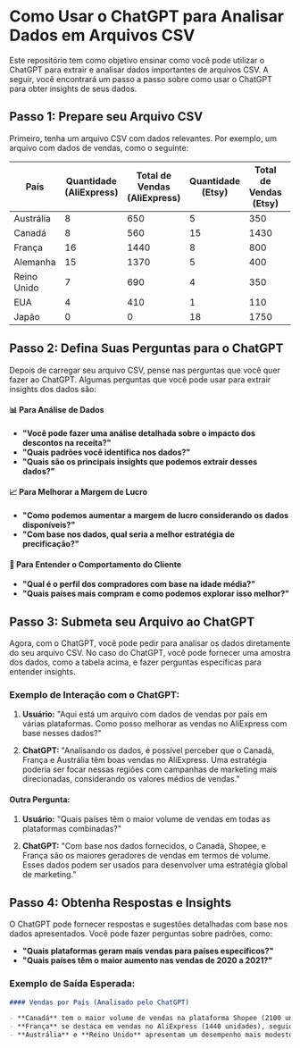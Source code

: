 # Como Usar o ChatGPT para Analisar Dados em Arquivos CSV

Este repositório tem como objetivo ensinar como você pode utilizar o ChatGPT para extrair e analisar dados importantes de arquivos CSV. A seguir, você encontrará um passo a passo sobre como usar o ChatGPT para obter insights de seus dados.

## Passo 1: Prepare seu Arquivo CSV

Primeiro, tenha um arquivo CSV com dados relevantes. Por exemplo, um arquivo com dados de vendas, como o seguinte:

| País         | Quantidade (AliExpress) | Total de Vendas (AliExpress) | Quantidade (Etsy) | Total de Vendas (Etsy) | Quantidade (Shopee) | Total de Vendas (Shopee) |
|--------------|-------------------------|------------------------------|--------------------|------------------------|----------------------|--------------------------|
| Austrália    | 8                       | 650                          | 5                  | 350                    | 15                   | 1330                     |
| Canadá       | 8                       | 560                          | 15                 | 1430                   | 23                   | 2100                     |
| França       | 16                      | 1440                         | 8                  | 800                    | 12                   | 970                      |
| Alemanha     | 15                      | 1370                         | 5                  | 400                    | 3                    | 240                      |
| Reino Unido  | 7                       | 690                          | 4                  | 350                    | 2                    | 220                      |
| EUA          | 4                       | 410                          | 1                  | 110                    | 0                    | 0                        |
| Japão        | 0                       | 0                            | 18                 | 1750                   | 9                    | 760                      |

## Passo 2: Defina Suas Perguntas para o ChatGPT

Depois de carregar seu arquivo CSV, pense nas perguntas que você quer fazer ao ChatGPT. Algumas perguntas que você pode usar para extrair insights dos dados são:

#### 📊 Para Análise de Dados
- **"Você pode fazer uma análise detalhada sobre o impacto dos descontos na receita?"**
- **"Quais padrões você identifica nos dados?"**
- **"Quais são os principais insights que podemos extrair desses dados?"**

#### 📈 Para Melhorar a Margem de Lucro
- **"Como podemos aumentar a margem de lucro considerando os dados disponíveis?"**
- **"Com base nos dados, qual seria a melhor estratégia de precificação?"**

#### 🛒 Para Entender o Comportamento do Cliente
- **"Qual é o perfil dos compradores com base na idade média?"**
- **"Quais países mais compram e como podemos explorar isso melhor?"**

## Passo 3: Submeta seu Arquivo ao ChatGPT

Agora, com o ChatGPT, você pode pedir para analisar os dados diretamente do seu arquivo CSV. No caso do ChatGPT, você pode fornecer uma amostra dos dados, como a tabela acima, e fazer perguntas específicas para entender insights.

### Exemplo de Interação com o ChatGPT:

1. **Usuário:** "Aqui está um arquivo com dados de vendas por país em várias plataformas. Como posso melhorar as vendas no AliExpress com base nesses dados?"
   
2. **ChatGPT:** "Analisando os dados, é possível perceber que o Canadá, França e Austrália têm boas vendas no AliExpress. Uma estratégia poderia ser focar nessas regiões com campanhas de marketing mais direcionadas, considerando os valores médios de vendas."

#### Outra Pergunta:

1. **Usuário:** "Quais países têm o maior volume de vendas em todas as plataformas combinadas?"
   
2. **ChatGPT:** "Com base nos dados fornecidos, o Canadá, Shopee, e França são os maiores geradores de vendas em termos de volume. Esses dados podem ser usados para desenvolver uma estratégia global de marketing."

## Passo 4: Obtenha Respostas e Insights

O ChatGPT pode fornecer respostas e sugestões detalhadas com base nos dados apresentados. Você pode fazer perguntas sobre padrões, como:

- **"Quais plataformas geram mais vendas para países específicos?"**
- **"Quais países têm o maior aumento nas vendas de 2020 a 2021?"**

### Exemplo de Saída Esperada:

```markdown
#### Vendas por País (Analisado pelo ChatGPT)

- **Canadá** tem o maior volume de vendas na plataforma Shopee (2100 unidades) e também em AliExpress (560 unidades).
- **França** se destaca em vendas no AliExpress (1440 unidades), seguida de perto pelo Japão na plataforma Etsy.
- **Austrália** e **Reino Unido** apresentam um desempenho mais modesto em termos de vendas totais, mas ainda assim têm um bom número de transações.

